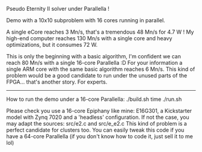 Pseudo Eternity II solver under Parallella !

Demo with a 10x10 subproblem with 16 cores running in parallel.

A single eCore reaches 3 Mn/s, that's a tremendous 48 Mn/s for 4.7 W !
My high-end computer reaches 130 Mn/s with a single core and heavy optimizations, but it consumes 72 W.

This is only the beginning with a basic algorithm, I'm confident we can reach 80 Mn/s with a single 16-core Parallella :D
For your information a single ARM core with the same basic algorithm reaches 6 Mn/s.
This kind of problem would be a good candidate to run under the unused parts of the FPGA... that's another story. For experts.

***

How to run the demo under a 16-core Parallella:
./build.sh
time ./run.sh

Please check you use a 16-core Epiphany like mine: E16G301, a Kickstarter model with Zynq 7020 and a 'headless' configuration.
If not the case, you may adapt the sources: src/e2.c and src/e_e2.c
This kind of problem is a perfect candidate for clusters too.
You can easily tweak this code if you have a 64-core Parallella (if you don't know how to code it, just sell it to me lol)

